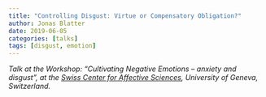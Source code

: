 ```yaml
---
title: "Controlling Disgust: Virtue or Compensatory Obligation?"
author: Jonas Blatter
date: 2019-06-05
categories: [talks]
tags: [disgust, emotion]
---
```


*Talk at the Workshop: “Cultivating Negative Emotions – anxiety and disgust”, at the [Swiss Center for Affective Sciences](https://www.unige.ch/cisa/), University of Geneva, Switzerland.*
